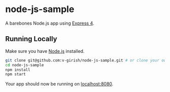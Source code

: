 # node-js-sample

A barebones Node.js app using [Express 4](http://expressjs.com/).

## Running Locally

Make sure you have [Node.js](http://nodejs.org/) installed.

```sh
git clone git@github.com:v-girish/node-js-sample.git # or clone your own fork
cd node-js-sample
npm install
npm start
```

Your app should now be running on [localhost:8080](http://localhost:5000/).